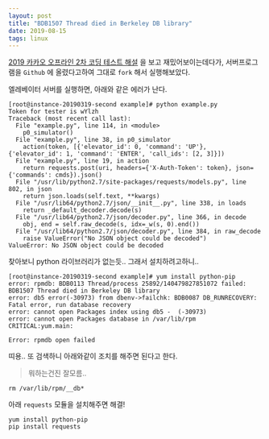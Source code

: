 ```yaml
---
layout: post
title: "BDB1507 Thread died in Berkeley DB library"
date: 2019-08-15
tags: linux
---
```


[2019 카카오 오프라인 2차 코딩 테스트 해설](https://tech.kakao.com/2018/10/23/kakao-blind-recruitment-round-2/) 을 보고 재밌어보이는데다가, 서버프로그램을 `Github` 에 올렸다고하여 그대로 `fork` 해서 실행해보았다.

엘레베이터 서버를 실행하면, 아래와 같은 에러가 난다.

``` shell
[root@instance-20190319-second example]# python example.py
Token for tester is wYlzh
Traceback (most recent call last):
  File "example.py", line 114, in <module>
    p0_simulator()
  File "example.py", line 38, in p0_simulator
    action(token, [{'elevator_id': 0, 'command': 'UP'}, {'elevator_id': 1, 'command': 'ENTER', 'call_ids': [2, 3]}])
  File "example.py", line 19, in action
    return requests.post(uri, headers={'X-Auth-Token': token}, json={'commands': cmds}).json()
  File "/usr/lib/python2.7/site-packages/requests/models.py", line 802, in json
    return json.loads(self.text, **kwargs)
  File "/usr/lib64/python2.7/json/__init__.py", line 338, in loads
    return _default_decoder.decode(s)
  File "/usr/lib64/python2.7/json/decoder.py", line 366, in decode
    obj, end = self.raw_decode(s, idx=_w(s, 0).end())
  File "/usr/lib64/python2.7/json/decoder.py", line 384, in raw_decode
    raise ValueError("No JSON object could be decoded")
ValueError: No JSON object could be decoded
```

찾아보니 python 라이브러리가 없는듯.. 그래서 설치하려고하니..

``` shell
[root@instance-20190319-second example]# yum install python-pip
error: rpmdb: BDB0113 Thread/process 25892/140479827851072 failed: BDB1507 Thread died in Berkeley DB library
error: db5 error(-30973) from dbenv->failchk: BDB0087 DB_RUNRECOVERY: Fatal error, run database recovery
error: cannot open Packages index using db5 -  (-30973)
error: cannot open Packages database in /var/lib/rpm
CRITICAL:yum.main:

Error: rpmdb open failed
```

띠용.. 또 검색하니 아래와같이 조치를 해주면 된다고 한다.
> 뭐하는건진 잘모름..

``` shell
rm /var/lib/rpm/__db*
```

아래 `requests` 모듈을 설치해주면 해결!

``` shell
yum install python-pip
pip install requests
```
